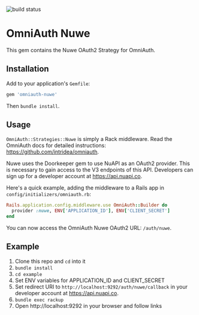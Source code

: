
![build status](https://codeship.com/projects/90ad4cf0-c028-0132-c8c4-12477713df02/status?branch=master)

# OmniAuth Nuwe

This gem contains the Nuwe OAuth2 Strategy for OmniAuth.

## Installation

Add to your application's `Gemfile`:

```ruby
gem 'omniauth-nuwe'
```

Then `bundle install`.

## Usage

`OmniAuth::Strategies::Nuwe` is simply a Rack middleware. Read the OmniAuth docs for detailed instructions: https://github.com/intridea/omniauth.

Nuwe uses the Doorkeeper gem to use NuAPI as an OAuth2 provider. This is necessary to gain access to the V3 endpoints of this API.  Developers can sign up for a developer account at https://api.nuapi.co.

Here's a quick example, adding the middleware to a Rails app in `config/initializers/omniauth.rb`:

```ruby
Rails.application.config.middleware.use OmniAuth::Builder do
  provider :nuwe, ENV['APPLICATION_ID'], ENV['CLIENT_SECRET']
end
```

You can now access the OmniAuth Nuwe OAuth2 URL: `/auth/nuwe`.

## Example

1. Clone this repo and `cd` into it
2. `bundle install`
3. `cd example`
4. Set ENV variables for APPLICATION_ID and CLIENT_SECRET
5. Set redirect URI to `http://localhost:9292/auth/nuwe/callback` in your developer account at https://api.nuapi.co.
6. `bundle exec rackup`
7. Open http://localhost:9292 in your browser and follow links

